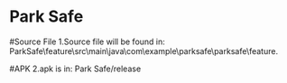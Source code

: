 # Park Safe

#Source File
1.Source file will be found in: ParkSafe\feature\src\main\java\com\example\parksafe\parksafe\feature.

#APK
2.apk is in: Park Safe/release
